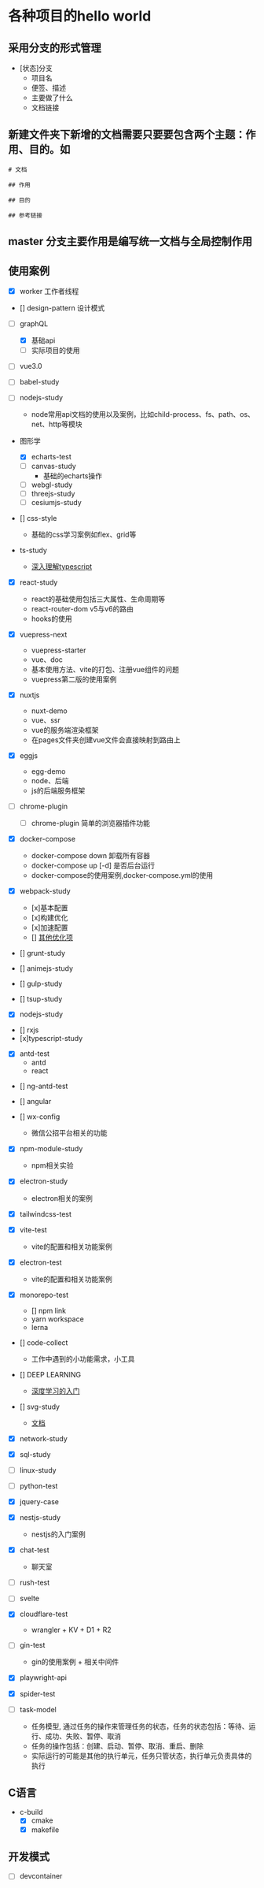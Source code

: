 # 各种项目的hello world

## 采用分支的形式管理

- [状态]分支
  - 项目名
  - 便签、描述
  - 主要做了什么
  - 文档链接

## 新建文件夹下新增的文档需要只要要包含两个主题：作用、目的。如

```
# 文档

## 作用

## 目的

## 参考链接
```

## master 分支主要作用是编写统一文档与全局控制作用

## 使用案例

- [x] worker
  工作者线程

- [] design-pattern
  设计模式

- [ ] graphQL
  - [x] 基础api
  - [ ] 实际项目的使用

- [ ] vue3.0

- [ ] babel-study

- [ ] nodejs-study
  - node常用api文档的使用以及案例，比如child-process、fs、path、os、net、http等模块
- 图形学
  - [x] echarts-test
  - [ ] canvas-study
    - 基础的echarts操作
  - [ ] webgl-study
  - [ ] threejs-study
  - [ ] cesiumjs-study
  
- [] css-style
  - 基础的css学习案例如flex、grid等

- ts-study
  - [深入理解typescript](https://jkchao.github.io/typescript-book-chinese/)

- [x] react-study
  - react的基础使用包括三大属性、生命周期等
  - react-router-dom v5与v6的路由
  - hooks的使用

- [x] vuepress-next
  - vuepress-starter
  - vue、doc
  - 基本使用方法、vite的打包、注册vue组件的问题
  - vuepress第二版的使用案例

- [x] nuxtjs
  - nuxt-demo
  - vue、ssr
  - vue的服务端渲染框架
  - 在pages文件夹创建vue文件会直接映射到路由上

- [x] eggjs
  - egg-demo
  - node、后端
  - js的后端服务框架

- [ ] chrome-plugin
  - [ ] chrome-plugin 简单的浏览器插件功能

- [x] docker-compose
  <!-- - docker-compose build ： 暂时理解为 会触发compose 中的build命令 ， 构建镜像-->
  - docker-compose down 卸载所有容器
  - docker-compose up [-d] 是否后台运行
  - docker-compose的使用案例,docker-compose.yml的使用

- [x] webpack-study
  - [x]基本配置
  - [x]构建优化
  - [x]加速配置
  - [] [其他优化项](https://mubu.com/app/edit/recent/2GNsXmnlXXk)

- [] grunt-study

- [] animejs-study

- [] gulp-study

- [] tsup-study

- [x] nodejs-study

- [] rxjs
- [x]typescript-study

- [x] antd-test
  - antd
  - react

- [] ng-antd-test
- [] angular

- [] wx-config
  - 微信公招平台相关的功能

- [x] npm-module-study
  - npm相关实验

- [x] electron-study
  - electron相关的案例

- [x] tailwindcss-test

- [x] vite-test
  - vite的配置和相关功能案例

- [x] electron-test
  - vite的配置和相关功能案例

- [x] monorepo-test
  - [] npm link
  - yarn workspace
  - lerna

- [] code-collect
  - 工作中遇到的小功能需求，小工具

- [] DEEP LEARNING
  - [深度学习的入门](https://zh.d2l.ai/chapter_preliminaries/probability.html)

- [] svg-study
  - [文档](https://svg-tutorial.com/)

- [x] network-study

- [x] sql-study

- [ ] linux-study

- [ ] python-test

- [x] jquery-case

- [x] nestjs-study
  - nestjs的入门案例

- [x] chat-test
  - 聊天室

- [ ] rush-test

- [ ] svelte

- [x] cloudflare-test
  - wrangler + KV + D1 + R2

- [ ] gin-test
  - gin的使用案例 + 相关中间件

- [x] playwright-api

- [x] spider-test

- [ ] task-model
  - 任务模型, 通过任务的操作来管理任务的状态，任务的状态包括：等待、运行、成功、失败、暂停、取消
  - 任务的操作包括：创建、启动、暂停、取消、重启、删除
  - 实际运行的可能是其他的执行单元，任务只管状态，执行单元负责具体的执行

## C语言

- c-build
  - [x] cmake
  - [x] makefile

## 开发模式

- [ ] devcontainer

